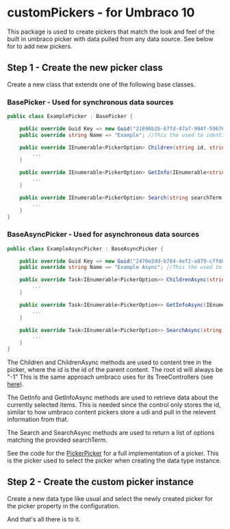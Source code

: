 # customPickers - for Umbraco 10
This package is used to create pickers that match the look and feel of the built in umbraco picker with data pulled from any data source. See below for to add new pickers.

## Step 1 - Create the new picker class
Create a new class that extends one of the following base classes.

### BasePicker - Used for synchronous data sources
```csharp
public class ExamplePicker : BasePicker {

    public override Guid Key => new Guid("21696b2b-67fd-47a7-994f-596768e7ea17");
    public override string Name => "Example"; //This the used to identify the picker when creating a custom picker data type instance.

    public override IEnumerable<PickerOption> Children(string id, string culture) {
        ...
    }

    public override IEnumerable<PickerOption> GetInfo(IEnumerable<string> ids, string culture) {
        ...
    }

    public override IEnumerable<PickerOption> Search(string searchTerm, string culture) {
        ...
    }
}
```
### BaseAsyncPicker - Used for asynchronous data sources
```csharp
public class ExampleAsyncPicker : BaseAsyncPicker {

    public override Guid Key => new Guid("2470e2dd-b784-4ef2-a879-cffd65a494e5");
    public override string Name => "Example Async"; //This the used to identify the picker when creating a custom picker data type instance.

    public override Task<IEnumerable<PickerOption>> ChildrenAsync(string id, string culture) {
        ...
    }

    public override Task<IEnumerable<PickerOption>> GetInfoAsync(IEnumerable<string> ids, string culture) {
        ...
    }

    public override Task<IEnumerable<PickerOption>> SearchAsync(string searchTerm, string culture) {
        ...
    }
}
```

The Children and ChildrenAsync methods are used to content tree in the picker, where the id is the id of the parent content. The root id will always be "-1" This is the same approach umbraco uses for its TreeControllers (see [here](https://our.umbraco.com/documentation/extending/section-trees/trees/)).

The GetInfo and GetInfoAsync methods are used to retrieve data about the currently selected items. This is needed since the control only stores the id, similar to how umbraco content pickers store a udi and pull in the relevent information from that.

The Search and SearchAsync methods are used to return a list of options matching the provided searchTerm.

See the code for the [PickerPicker](https://github.com/jaandrews/customPicker/blob/v10/main/CustomPicker.Core/Pickers/PickerPicker.cs) for a full implementation of a picker. This is the picker used to select the picker when creating the data type instance.

## Step 2 - Create the custom picker instance
Create a new data type like usual and select the newly created picker for the picker property in the configuration.

And that's all there is to it.



